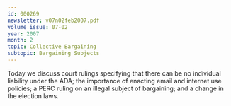 ```yaml
---
id: 000269
newsletter: v07n02feb2007.pdf
volume_issue: 07-02
year: 2007
month: 2
topic: Collective Bargaining
subtopic: Bargaining Subjects
---
```


Today we discuss court rulings specifying that there can be no individual liability under the ADA; the importance of enacting email and internet use policies; a PERC ruling on an illegal subject of bargaining; and a change in the election laws.